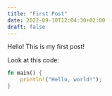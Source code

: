 ```yaml
---
title: "First Post"
date: 2022-09-10T12:04:30+02:00
draft: false
---
```

Hello! This is my first post!

Look at this code:
```rust
fn main() {
    println!("Hello, world!");
}
```
